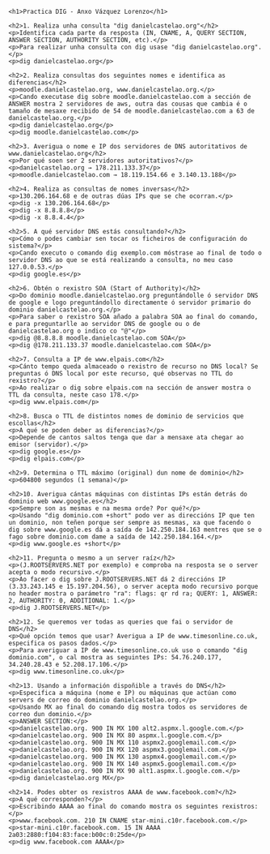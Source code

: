     <h1>Practica DIG - Anxo Vázquez Lorenzo</h1>

    <h2>1. Realiza unha consulta "dig danielcastelao.org"</h2>
    <p>Identifica cada parte da resposta (IN, CNAME, A, QUERY SECTION, ANSWER SECTION, AUTHORITY SECTION, etc).</p>
    <p>Para realizar unha consulta con dig usase "dig danielcastelao.org".</p>
    <p>dig danielcastelao.org</p>

    <h2>2. Realiza consultas dos seguintes nomes e identifica as diferencias</h2>
    <p>moodle.danielcastelao.org, www.danielcastelao.org.</p>
    <p>Cando executase dig sobre moodle.danielcastelao.com a sección de ANSWER mostra 2 servidores de aws, outra das cousas que cambia é o tamaño de mesaxe recibido de 54 de moodle.danielcastelao.com a 63 de danielcastelao.org.</p>
    <p>dig danielcastelao.org</p>
    <p>dig moodle.danielcastelao.com</p>

    <h2>3. Averigua o nome e IP dos servidores de DNS autoritativos de www.danielcastelao.org</h2>
    <p>Por qué soen ser 2 servidores autoritativos?</p>
    <p>danielcastelao.org → 178.211.133.37</p>
    <p>moodle.danielcastelao.com → 18.119.154.66 e 3.140.13.188</p>

    <h2>4. Realiza as consultas de nomes inversas</h2>
    <p>130.206.164.68 e de outras dúas IPs que se che ocorran.</p>
    <p>dig -x 130.206.164.68</p>
    <p>dig -x 8.8.8.8</p>
    <p>dig -x 8.8.4.4</p>

    <h2>5. A qué servidor DNS estás consultando?</h2>
    <p>Cómo o podes cambiar sen tocar os ficheiros de configuración do sistema?</p>
    <p>Cando executo o comando dig exemplo.com móstrase ao final de todo o servidor DNS ao que se está realizando a consulta, no meu caso 127.0.0.53.</p>
    <p>dig google.es</p>

    <h2>6. Obtén o rexistro SOA (Start of Authority)</h2>
    <p>Do dominio moodle.danielcastelao.org preguntándolle ó servidor DNS de google e logo preguntándollo directamente ó servidor primario do dominio danielcastelao.org.</p>
    <p>Para saber o rexistro SOA añado a palabra SOA ao final do comando, e para preguntarlle ao servidor DNS de google ou o de danielcastelao.org o indico co "@"</p>
    <p>dig @8.8.8.8 moodle.danielcastelao.com SOA</p>
    <p>dig @178.211.133.37 moodle.danielcastelao.com SOA</p>

    <h2>7. Consulta a IP de www.elpais.com</h2>
    <p>Cánto tempo queda almaceado o rexistro de recurso no DNS local? Se preguntas ó DNS local por este recurso, qué observas no TTL do rexistro?</p>
    <p>Ao realizar o dig sobre elpais.com na sección de answer mostra o TTL da consulta, neste caso 178.</p>
    <p>dig www.elpais.com</p>

    <h2>8. Busca o TTL de distintos nomes de dominio de servicios que escollas</h2>
    <p>A qué se poden deber as diferencias?</p>
    <p>Depende de cantos saltos tenga que dar a mensaxe ata chegar ao emisor (servidor).</p>
    <p>dig google.es</p>
    <p>dig elpais.com</p>

    <h2>9. Determina o TTL máximo (original) dun nome de dominio</h2>
    <p>604800 segundos (1 semana)</p>

    <h2>10. Averigua cántas máquinas con distintas IPs están detrás do dominio web www.google.es</h2>
    <p>Sempre son as mesmas e na mesma orde? Por qué?</p>
    <p>Usando "dig dominio.com +short" podo ver as direccións IP que ten un dominio, non teñen porque ser sempre as mesmas, xa que facendo o dig sobre www.google.es dá a saída de 142.250.184.163 mentres que se o fago sobre dominio.com dame a saída de 142.250.184.164.</p>
    <p>dig www.google.es +short</p>

    <h2>11. Pregunta o mesmo a un server raíz</h2>
    <p>(J.ROOTSERVERS.NET por exemplo) e comproba na resposta se o server acepta o modo recursivo.</p>
    <p>Ao facer o dig sobre J.ROOTSERVERS.NET dá 2 direccións IP (3.33.243.145 e 15.197.204.56), o server acepta modo recursivo porque no header mostra o parámetro "ra": flags: qr rd ra; QUERY: 1, ANSWER: 2, AUTHORITY: 0, ADDITIONAL: 1.</p>
    <p>dig J.ROOTSERVERS.NET</p>

    <h2>12. Se queremos ver todas as queries que fai o servidor de DNS</h2>
    <p>Qué opción temos que usar? Averigua a IP de www.timesonline.co.uk, especifica os pasos dados.</p>
    <p>Para averiguar a IP de www.timesonline.co.uk uso o comando "dig dominio.com", o cal mostra as seguintes IPs: 54.76.240.177, 34.240.28.43 e 52.208.17.106.</p>
    <p>dig www.timesonline.co.uk</p>

    <h2>13. Usando a información dispoñible a través do DNS</h2>
    <p>Especifica a máquina (nome e IP) ou máquinas que actúan como servers de correo do dominio danielcastelao.org.</p>
    <p>Usando MX ao final do comando dig mostra todos os servidores de correo dun dominio.</p>
    <p>ANSWER SECTION:</p>
    <p>danielcastelao.org. 900 IN MX 100 alt2.aspmx.l.google.com.</p>
    <p>danielcastelao.org. 900 IN MX 80 aspmx.l.google.com.</p>
    <p>danielcastelao.org. 900 IN MX 110 aspmx2.googlemail.com.</p>
    <p>danielcastelao.org. 900 IN MX 120 aspmx3.googlemail.com.</p>
    <p>danielcastelao.org. 900 IN MX 130 aspmx4.googlemail.com.</p>
    <p>danielcastelao.org. 900 IN MX 140 aspmx5.googlemail.com.</p>
    <p>danielcastelao.org. 900 IN MX 90 alt1.aspmx.l.google.com.</p>
    <p>dig danielcastelao.org MX</p>

    <h2>14. Podes obter os rexistros AAAA de www.facebook.com?</h2>
    <p>A qué corresponden?</p>
    <p>Escribindo AAAA ao final do comando mostra os seguintes rexistros:</p>
    <p>www.facebook.com. 210 IN CNAME star-mini.c10r.facebook.com.</p>
    <p>star-mini.c10r.facebook.com. 15 IN AAAA 2a03:2880:f104:83:face:b00c:0:25de</p>
    <p>dig www.facebook.com AAAA</p>

